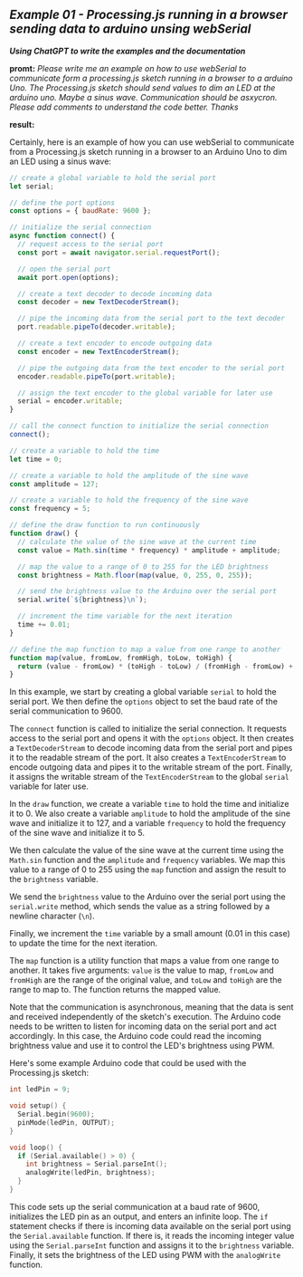 *****Example 01 - Processing.js running in a browser sending data to arduino unsing webSerial*****
---------------------------------------------------------------------------------------------

***Using ChatGPT to write the examples and the documentation*** 

**promt:** *Please write me an example on how to use webSerial to communicate form a processing.js sketch running in a browser to a arduino Uno. The Processing.js sketch should send values to dim an LED at the arduino uno. Maybe a sinus wave. Communication should be asxycron. Please add comments to understand the code better. Thanks* 

**result:** 

Certainly, here is an example of how you can use webSerial to communicate from a Processing.js sketch running in a browser to an Arduino Uno to dim an LED using a sinus wave:

```javascript
// create a global variable to hold the serial port
let serial;

// define the port options
const options = { baudRate: 9600 };

// initialize the serial connection
async function connect() {
  // request access to the serial port
  const port = await navigator.serial.requestPort();

  // open the serial port
  await port.open(options);

  // create a text decoder to decode incoming data
  const decoder = new TextDecoderStream();

  // pipe the incoming data from the serial port to the text decoder
  port.readable.pipeTo(decoder.writable);

  // create a text encoder to encode outgoing data
  const encoder = new TextEncoderStream();

  // pipe the outgoing data from the text encoder to the serial port
  encoder.readable.pipeTo(port.writable);

  // assign the text encoder to the global variable for later use
  serial = encoder.writable;
}

// call the connect function to initialize the serial connection
connect();

// create a variable to hold the time
let time = 0;

// create a variable to hold the amplitude of the sine wave
const amplitude = 127;

// create a variable to hold the frequency of the sine wave
const frequency = 5;

// define the draw function to run continuously
function draw() {
  // calculate the value of the sine wave at the current time
  const value = Math.sin(time * frequency) * amplitude + amplitude;

  // map the value to a range of 0 to 255 for the LED brightness
  const brightness = Math.floor(map(value, 0, 255, 0, 255));

  // send the brightness value to the Arduino over the serial port
  serial.write(`${brightness}\n`);

  // increment the time variable for the next iteration
  time += 0.01;
}

// define the map function to map a value from one range to another
function map(value, fromLow, fromHigh, toLow, toHigh) {
  return (value - fromLow) * (toHigh - toLow) / (fromHigh - fromLow) + toLow;
}
```

In this example, we start by creating a global variable `serial` to hold the serial port. We then define the `options` object to set the baud rate of the serial communication to 9600. 

The `connect` function is called to initialize the serial connection. It requests access to the serial port and opens it with the `options` object. It then creates a `TextDecoderStream` to decode incoming data from the serial port and pipes it to the readable stream of the port. It also creates a `TextEncoderStream` to encode outgoing data and pipes it to the writable stream of the port. Finally, it assigns the writable stream of the `TextEncoderStream` to the global `serial` variable for later use.

In the `draw` function, we create a variable `time` to hold the time and initialize it to 0. We also create a variable `amplitude` to hold the amplitude of the sine wave and initialize it to 127, and a variable `frequency` to hold the frequency of the sine wave and initialize it to 5. 

We then calculate the value of the sine wave at the current time using the `Math.sin` function and the `amplitude` and `frequency` variables. We map this value to a range of 0 to 255 using the `map` function and assign the result to the `brightness` variable.

We send the `brightness` value to the Arduino over the serial port using the `serial.write` method, which sends the value as a string followed by a newline character (`\n`).

Finally, we increment the `time` variable by a small amount (0.01 in this case) to update the time for the next iteration.

The `map` function is a utility function that maps a value from one range to another. It takes five arguments: `value` is the value to map, `fromLow` and `fromHigh` are the range of the original value, and `toLow` and `toHigh` are the range to map to. The function returns the mapped value.

Note that the communication is asynchronous, meaning that the data is sent and received independently of the sketch's execution. The Arduino code needs to be written to listen for incoming data on the serial port and act accordingly. In this case, the Arduino code could read the incoming brightness value and use it to control the LED's brightness using PWM.

Here's some example Arduino code that could be used with the Processing.js sketch:

```c++
int ledPin = 9;

void setup() {
  Serial.begin(9600);
  pinMode(ledPin, OUTPUT);
}

void loop() {
  if (Serial.available() > 0) {
    int brightness = Serial.parseInt();
    analogWrite(ledPin, brightness);
  }
}
```

This code sets up the serial communication at a baud rate of 9600, initializes the LED pin as an output, and enters an infinite loop. The `if` statement checks if there is incoming data available on the serial port using the `Serial.available` function. If there is, it reads the incoming integer value using the `Serial.parseInt` function and assigns it to the `brightness` variable. Finally, it sets the brightness of the LED using PWM with the `analogWrite` function.
